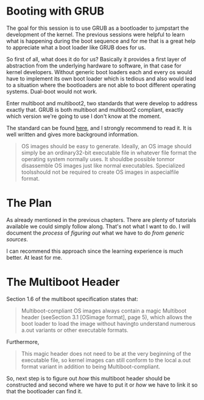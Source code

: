 # Booting with GRUB
The goal for this session is to use GRUB as a bootloader to jumpstart the development
of the kernel. The previous sessions were helpful to learn what is happening during the
boot sequence and for me that is a great help to appreciate what a boot loader like
GRUB does for us.

So first of all, what does it do for us? Basically it provides a first layer of
abstraction from the underlying hardware to software, in that case for kernel developers.
Without generic boot loaders each and every os would have to implement its own boot loader
which is tedious and also would lead to a situation where the bootloaders are not able
to boot different operating systems. Dual-boot would not work.

Enter multiboot and multiboot2, two standards that were develop to address exactly that.
GRUB is both multiboot and multiboot2 compliant, exactly which version we're going to
use I don't know at the moment.

The standard can be found [here](http://nongnu.askapache.com/grub/phcoder/multiboot.pdf),
and I strongly recommend to read it. It is well written and gives more background
information.

> OS images should be easy to generate.  Ideally, an OS image should simply be an
> ordinary32-bit executable file in whatever file format the operating system normally
> uses. It shouldbe possible tonmor disassemble OS images just like normal executables.
> Specialized toolsshould not be required to create OS images in aspecialfile format. 

# The Plan
As already mentioned in the previous chapters. There are plenty of tutorials available
we could simply follow along. That's not what I want to do. I will document the _process_
of _figuring out_ what we have to do _from generic sources_.

I can recommend this approach since the learning experience is much better. At least for
me.

# The Multiboot Header
Section 1.6 of the multiboot specification states that:

> Multiboot-compliant  OS  images  always  contain  a  magic Multiboot
> header (seeSection  3.1  [OSimage  format],  page  5),  which  allows  the  boot
> loader  to  load  the  image  without  havingto  understand  numerous  a.out  variants
> or  other  executable  formats.

Furthermore,

> This  magic header does not need to be at the very beginning of the executable file,
> so kernel images can still conform to the local a.out format variant in addition to
> being Multiboot-compliant.

So, next step is to figure out _how_ this multiboot header should be constructed and
second where we have to put it or _how_ we have to link it so that the bootloader can
find it.
